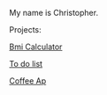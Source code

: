 My name is Christopher.

Projects:

[Bmi Calculator](https://github.com/KrzysztofBojarczuk/bmicalc/)

[To do list](https://github.com/KrzysztofBojarczuk/to-do-list/)

[Coffee Ap]([https://github.com/KrzysztofBojarczuk/blog/](https://github.com/KrzysztofBojarczuk/CoffeeApp))
